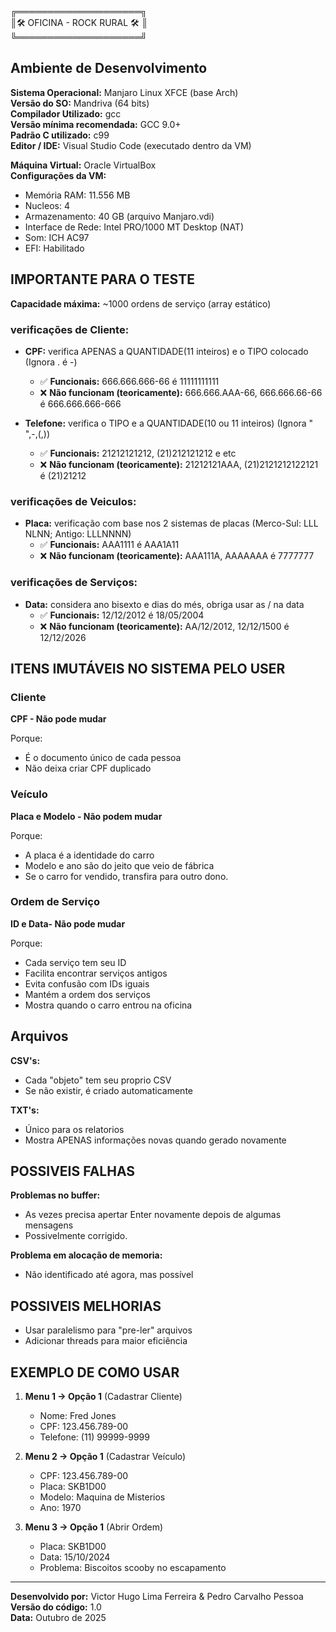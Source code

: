 ╔════════════════════╗  
║🛠️ OFICINA - ROCK RURAL 🛠️ ║  
╚════════════════════╝

## Ambiente de Desenvolvimento
**Sistema Operacional:** Manjaro Linux XFCE (base Arch)  
**Versão do SO:** Mandriva (64 bits)  
**Compilador Utilizado:** gcc  
**Versão mínima recomendada:** GCC 9.0+  
**Padrão C utilizado:** c99  
**Editor / IDE:** Visual Studio Code (executado dentro da VM)  

**Máquina Virtual:** Oracle VirtualBox  
**Configurações da VM:**
- Memória RAM: 11.556 MB
- Nucleos: 4
- Armazenamento: 40 GB (arquivo Manjaro.vdi)
- Interface de Rede: Intel PRO/1000 MT Desktop (NAT)
- Som: ICH AC97
- EFI: Habilitado

## IMPORTANTE PARA O TESTE

**Capacidade máxima:** ~1000 ordens de serviço (array estático)

### verificações de Cliente:
- **CPF:** verifica APENAS a QUANTIDADE(11 inteiros) e o TIPO colocado (Ignora . é -)
  - ✅ **Funcionais:** 666.666.666-66 é 11111111111
  - ❌ **Não funcionam (teoricamente):** 666.666.AAA-66, 666.666.66-66 é 666.666.666-666

- **Telefone:** verifica o TIPO e a QUANTIDADE(10 ou 11 inteiros) (Ignora " ",-,(,))
  - ✅ **Funcionais:** 21212121212, (21)212121212 e etc
  - ❌ **Não funcionam (teoricamente):** 21212121AAA, (21)2121212122121 é (21)21212

### verificações de Veiculos:
- **Placa:** verificação com base nos 2 sistemas de placas (Merco-Sul: LLL NLNN; Antigo: LLLNNNN)
  - ✅ **Funcionais:** AAA1111 é AAA1A11
  - ❌ **Não funcionam (teoricamente):** AAA111A, AAAAAAA é 7777777

### verificações de Serviços:
- **Data:** considera ano bisexto e dias do més, obriga usar as / na data
  - ✅ **Funcionais:** 12/12/2012 é 18/05/2004
  - ❌ **Não funcionam (teoricamente):** AA/12/2012, 12/12/1500 é 12/12/2026

## ITENS IMUTÁVEIS NO SISTEMA PELO USER

### Cliente
**CPF - Não pode mudar**

Porque:
- É o documento único de cada pessoa
- Não deixa criar CPF duplicado

### Veículo  
**Placa e Modelo - Não podem mudar**

Porque:
- A placa é a identidade do carro
- Modelo e ano são do jeito que veio de fábrica
- Se o carro for vendido, transfira para outro dono.

### Ordem de Serviço
**ID e Data- Não pode mudar**

Porque:
- Cada serviço tem seu ID
- Facilita encontrar serviços antigos
- Evita confusão com IDs iguais
- Mantém a ordem dos serviços
- Mostra quando o carro entrou na oficina

## Arquivos

**CSV's:**
- Cada "objeto" tem seu proprio CSV
- Se não existir, é criado automaticamente

**TXT's:**
- Único para os relatorios
- Mostra APENAS informações novas quando gerado novamente

## POSSIVEIS FALHAS

**Problemas no buffer:**
- As vezes precisa apertar Enter novamente depois de algumas mensagens
- Possivelmente corrigido.

**Problema em alocação de memoria:**
- Não identificado até agora, mas possível

## POSSIVEIS MELHORIAS
- Usar paralelismo para "pre-ler" arquivos
- Adicionar threads para maior eficiência

## EXEMPLO DE COMO USAR

1. **Menu 1 -> Opção 1** (Cadastrar Cliente)
   - Nome: Fred Jones
   - CPF: 123.456.789-00
   - Telefone: (11) 99999-9999

2. **Menu 2 -> Opção 1** (Cadastrar Veículo)  
   - CPF: 123.456.789-00
   - Placa: SKB1D00
   - Modelo: Maquina de Misterios
   - Ano: 1970

3. **Menu 3 -> Opção 1** (Abrir Ordem)
   - Placa: SKB1D00
   - Data: 15/10/2024
   - Problema: Biscoitos scooby no escapamento

---

**Desenvolvido por:** Victor Hugo Lima Ferreira & Pedro Carvalho Pessoa  
**Versão do código:** 1.0  
**Data:** Outubro de 2025

